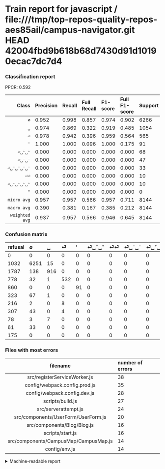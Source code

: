 # Train report for javascript / file:///tmp/top-repos-quality-repos-aes85ail/campus-navigator.git HEAD 42004fbd9b618b68d7430d91d10190ecac7dc7d4

### Classification report

PPCR: 0.592

| Class | Precision | Recall | Full Recall | F1-score | Full F1-score | Support | Full Support | PPCR |
|------:|:----------|:-------|:------------|:---------|:---------|:--------|:-------------|:-----|
| `∅` | 0.952| 0.998| 0.857| 0.974| 0.902| 6266| 7298| 0.859 |
| `␣` | 0.974| 0.869| 0.322| 0.919| 0.485| 1054| 2841| 0.371 |
| `⏎` | 0.978| 0.942| 0.396| 0.959| 0.564| 565| 1343| 0.421 |
| `'` | 1.000| 1.000| 0.096| 1.000| 0.175| 91| 951| 0.096 |
| `⏎␣⁺␣⁺` | 0.000| 0.000| 0.000| 0.000| 0.000| 68| 391| 0.174 |
| `⏎␣⁻␣⁻` | 0.000| 0.000| 0.000| 0.000| 0.000| 47| 354| 0.133 |
| `⏎␣⁻␣⁻␣⁻␣⁻` | 0.000| 0.000| 0.000| 0.000| 0.000| 33| 94| 0.351 |
| `⏎⏎` | 0.000| 0.000| 0.000| 0.000| 0.000| 10| 226| 0.044 |
| `⏎␣⁺␣⁺␣⁺␣⁺` | 0.000| 0.000| 0.000| 0.000| 0.000| 10| 88| 0.114 |
| `"` | 0.000| 0.000| 0.000| 0.000| 0.000| 0| 175| 0.000 |
| `micro avg` | 0.957| 0.957| 0.566| 0.957| 0.711| 8144| 13761| 0.592 |
| `macro avg` | 0.390| 0.381| 0.167| 0.385| 0.212| 8144| 13761| 0.592 |
| `weighted avg` | 0.937| 0.957| 0.566| 0.946| 0.645| 8144| 13761| 0.592 |

### Confusion matrix

|refusal|  ∅| ␣| ⏎| '| ⏎␣⁺␣⁺| ⏎⏎| ⏎␣⁻␣⁻| ⏎␣⁺␣⁺␣⁺␣⁺| ⏎␣⁻␣⁻␣⁻␣⁻| "| 
|:---|:---|:---|:---|:---|:---|:---|:---|:---|:---|:---|
|0 |0 |0 |0 |0 |0 |0 |0 |0 |0 |0 |
|1032 |6251 |15 |0 |0 |0 |0 |0 |0 |0 |0 |
|1787 |138 |916 |0 |0 |0 |0 |0 |0 |0 |0 |
|778 |32 |1 |532 |0 |0 |0 |0 |0 |0 |0 |
|860 |0 |0 |0 |91 |0 |0 |0 |0 |0 |0 |
|323 |67 |1 |0 |0 |0 |0 |0 |0 |0 |0 |
|216 |2 |0 |8 |0 |0 |0 |0 |0 |0 |0 |
|307 |43 |0 |4 |0 |0 |0 |0 |0 |0 |0 |
|78 |3 |7 |0 |0 |0 |0 |0 |0 |0 |0 |
|61 |33 |0 |0 |0 |0 |0 |0 |0 |0 |0 |
|175 |0 |0 |0 |0 |0 |0 |0 |0 |0 |0 |

### Files with most errors

| filename | number of errors|
|:----:|:-----|
| src/registerServiceWorker.js | 38 |
| config/webpack.config.prod.js | 35 |
| config/webpack.config.dev.js | 28 |
| scripts/build.js | 27 |
| src/serverattempt.js | 24 |
| src/components/UserForm/UserForm.js | 20 |
| src/components/Blog/Blog.js | 16 |
| scripts/start.js | 16 |
| src/components/CampusMap/CampusMap.js | 14 |
| config/env.js | 14 |

<details>
    <summary>Machine-readable report</summary>
```json
{
  "cl_report": {"\"": {"f1-score": 0.0, "precision": 0.0, "recall": 0.0, "support": 0}, "\u0027": {"f1-score": 1.0, "precision": 1.0, "recall": 1.0, "support": 91}, "macro avg": {"f1-score": 0.38522344898143357, "precision": 0.3904000066874581, "recall": 0.3808269257394158, "support": 8144}, "micro avg": {"f1-score": 0.956532416502947, "precision": 0.956532416502947, "recall": 0.956532416502947, "support": 8144}, "weighted avg": {"f1-score": 0.9460797724961898, "precision": 0.9372905344306034, "recall": 0.956532416502947, "support": 8144}, "\u2205": {"f1-score": 0.974055317491235, "precision": 0.95159080529761, "recall": 0.9976061283115225, "support": 6266}, "\u23ce": {"f1-score": 0.9594229035166817, "precision": 0.9779411764705882, "recall": 0.9415929203539823, "support": 565}, "\u23ce\u23ce": {"f1-score": 0.0, "precision": 0.0, "recall": 0.0, "support": 10}, "\u23ce\u2423\u207a\u2423\u207a": {"f1-score": 0.0, "precision": 0.0, "recall": 0.0, "support": 68}, "\u23ce\u2423\u207a\u2423\u207a\u2423\u207a\u2423\u207a": {"f1-score": 0.0, "precision": 0.0, "recall": 0.0, "support": 10}, "\u23ce\u2423\u207b\u2423\u207b": {"f1-score": 0.0, "precision": 0.0, "recall": 0.0, "support": 47}, "\u23ce\u2423\u207b\u2423\u207b\u2423\u207b\u2423\u207b": {"f1-score": 0.0, "precision": 0.0, "recall": 0.0, "support": 33}, "\u2423": {"f1-score": 0.9187562688064193, "precision": 0.9744680851063829, "recall": 0.8690702087286527, "support": 1054}},
  "cl_report_full": {"\"": {"f1-score": 0.0, "precision": 0.0, "recall": 0.0, "support": 175}, "\u0027": {"f1-score": 0.1746641074856046, "precision": 1.0, "recall": 0.09568874868559411, "support": 951}, "macro avg": {"f1-score": 0.2124614852008714, "precision": 0.3904000066874581, "recall": 0.16707745399439963, "support": 13761}, "micro avg": {"f1-score": 0.7112531385528419, "precision": 0.956532416502947, "recall": 0.5660925804810697, "support": 13761}, "weighted avg": {"f1-score": 0.6452678579107355, "precision": 0.8703981198204486, "recall": 0.5660925804810697, "support": 13761}, "\u2205": {"f1-score": 0.9015648662291772, "precision": 0.95159080529761, "recall": 0.8565360372704851, "support": 7298}, "\u23ce": {"f1-score": 0.5638579756226815, "precision": 0.9779411764705882, "recall": 0.39612807148175727, "support": 1343}, "\u23ce\u23ce": {"f1-score": 0.0, "precision": 0.0, "recall": 0.0, "support": 226}, "\u23ce\u2423\u207a\u2423\u207a": {"f1-score": 0.0, "precision": 0.0, "recall": 0.0, "support": 391}, "\u23ce\u2423\u207a\u2423\u207a\u2423\u207a\u2423\u207a": {"f1-score": 0.0, "precision": 0.0, "recall": 0.0, "support": 88}, "\u23ce\u2423\u207b\u2423\u207b": {"f1-score": 0.0, "precision": 0.0, "recall": 0.0, "support": 354}, "\u23ce\u2423\u207b\u2423\u207b\u2423\u207b\u2423\u207b": {"f1-score": 0.0, "precision": 0.0, "recall": 0.0, "support": 94}, "\u2423": {"f1-score": 0.48452790267125095, "precision": 0.9744680851063829, "recall": 0.3224216825061598, "support": 2841}},
  "ppcr": 0.5918174551268076
}
```
</details>
